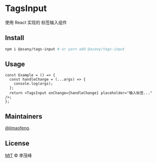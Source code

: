 # TagsInput

使用 React 实现的 标签输入组件

## Install

```bash
npm i @asany/tags-input # or yarn add @asany/tags-input
```

## Usage

```tsx
const Example = () => {
  const handleChange = (...args) => {
    console.log(args);
  };
  return <TagsInput onChange={handleChange} placeholder="输入标签..." />;
};
```

## Maintainers

[@limaofeng](https://github.com/limaofeng).

## License

[MIT](LICENSE) © 李茂峰
